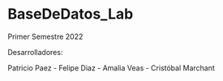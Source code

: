 # BaseDeDatos_Lab

Primer Semestre 2022

Desarrolladores:

Patricio Paez - Felipe Diaz - Amalia Veas - Cristóbal Marchant
